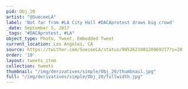 ```yaml
---
pid: Obj_20
artist: "@SueceeLA"
label: 'Not far from #LA City Hall #DACAprotest draws big crowd'
_date: September 5, 2017
_tags: "#DACAprotest, #LA"
object_type: Photo, Tweet, Embedded Tweet
current_location: Los Angeles, CA
source: https://twitter.com/SueceeLA/status/905262100120969217?s=20
order: '19'
layout: tweets_item
collection: tweets
thumbnail: "/img/derivatives/simple/Obj_20/thumbnail.jpg"
full: "/img/derivatives/simple/Obj_20/fullwidth.jpg"
---
```


